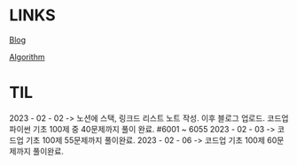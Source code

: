 # LINKS
[Blog](https://kukurubbing.tistory.com)

[Algorithm](https://github.com/mangji12/algorithm)

# TIL 

2023 - 02 - 02 -> 노션에 스택, 링크드 리스트 노트 작성. 이후 블로그 업로드. 코드업 파이썬 기초 100제 중 40문제까지 풀이 완료. #6001 ~ 6055
2023 - 02 - 03 -> 코드업 기초 100제 55문제까지 풀이완료.
2023 - 02 - 06 -> 코드업 기초 100제 60문제까지 풀이완료.


